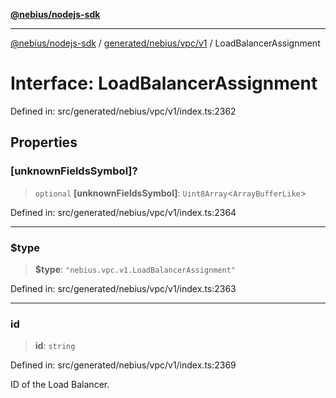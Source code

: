 [**@nebius/nodejs-sdk**](../../../../../README.md)

---

[@nebius/nodejs-sdk](../../../../../README.md) / [generated/nebius/vpc/v1](../README.md) / LoadBalancerAssignment

# Interface: LoadBalancerAssignment

Defined in: src/generated/nebius/vpc/v1/index.ts:2362

## Properties

### \[unknownFieldsSymbol\]?

> `optional` **\[unknownFieldsSymbol\]**: `Uint8Array`\<`ArrayBufferLike`\>

Defined in: src/generated/nebius/vpc/v1/index.ts:2364

---

### $type

> **$type**: `"nebius.vpc.v1.LoadBalancerAssignment"`

Defined in: src/generated/nebius/vpc/v1/index.ts:2363

---

### id

> **id**: `string`

Defined in: src/generated/nebius/vpc/v1/index.ts:2369

ID of the Load Balancer.
